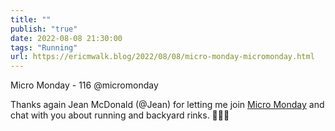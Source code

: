 ```yaml
---
title: ""
publish: "true"
date: 2022-08-08 21:30:00
tags: "Running"
url: https://ericmwalk.blog/2022/08/08/micro-monday-micromonday.html
---
```


Micro Monday - 116 @micromonday

Thanks again Jean McDonald (@Jean) for letting me join [Micro Monday](https://monday.micro.blog/2022/08/08/eric-ericmwalk-runner.html) and chat with you about running and backyard rinks. 🏃‍♂️🏒